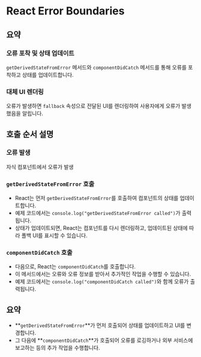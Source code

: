 # React Error Boundaries

## 요약

### 오류 포착 및 상태 업데이트

`getDerivedStateFromError` 메서드와 `componentDidCatch` 메서드를 통해 오류를 포착하고 상태를 업데이트합니다.

### 대체 UI 렌더링

오류가 발생하면 `fallback` 속성으로 전달된 UI를 렌더링하여 사용자에게 오류가 발생했음을 알립니다.

## 호출 순서 설명

### 오류 발생
자식 컴포넌트에서 오류가 발생

### `getDerivedStateFromError` 호출

- React는 먼저 `getDerivedStateFromError`를 호출하여 컴포넌트의 상태를 업데이트합니다.
- 예제 코드에서는 `console.log("getDerivedStateFromError called")`가 출력됩니다.
- 상태가 업데이트되면, React는 컴포넌트를 다시 렌더링하고, 업데이트된 상태에 따라 폴백 UI를 표시할 수 있습니다.

### `componentDidCatch` 호출

- 다음으로, React는 `componentDidCatch`를 호출합니다.
- 이 메서드에서는 오류와 오류 정보를 받아서 추가적인 작업을 수행할 수 있습니다.
- 예제 코드에서는 `console.log("componentDidCatch called")`와 함께 오류가 출력됩니다.

## 요약

- **`getDerivedStateFromError`**가 먼저 호출되어 상태를 업데이트하고 UI를 변경합니다.
- 그 다음에 **`componentDidCatch`**가 호출되어 오류를 로깅하거나 외부 서비스에 보고하는 등의 추가 작업을 수행합니다.
